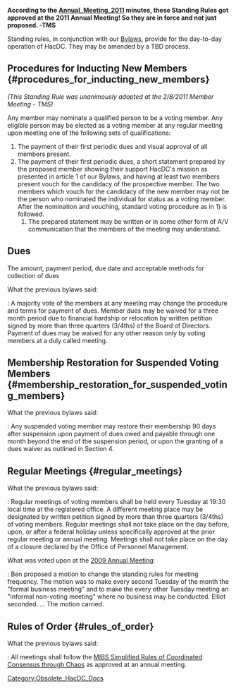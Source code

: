 **According to the [Annual_Meeting_2011](Annual_Meeting_2011)
minutes, these Standing Rules got approved at the 2011 Annual Meeting!
So they are in force and not just proposed. -TMS**

Standing rules, in conjunction with our [Bylaws](Bylaws),
provide for the day-to-day operation of HacDC. They may be amended by a
TBD process.

## Procedures for Inducting New Members {#procedures_for_inducting_new_members}

*(This Standing Rule was unanimously adopted at the 2/8/2011 Member
Meeting - TMS)*

Any member may nominate a qualified person to be a voting member. Any
eligible person may be elected as a voting member at any regular meeting
upon meeting one of the following sets of qualifications:

1.  The payment of their first periodic dues and visual approval of all
    members present.
2.  The payment of their first periodic dues, a short statement prepared
    by the proposed member showing their support HacDC's mission as
    presented in article 1 of our Bylaws, and having at least two
    members present vouch for the candidacy of the prospective member.
    The two members which vouch for the candidacy of the new member may
    not be the person who nominated the individual for status as a
    voting member. After the nomination and vouching, standard voting
    procedure as in 1) is followed.
    1.  The prepared statement may be written or in some other form of
        A/V communication that the members of the meeting may
        understand.

## Dues

The amount, payment period, due date and acceptable methods for
collection of dues

What the previous bylaws said:

:   A majority vote of the members at any meeting may change the
    procedure and terms for payment of dues. Member dues may be waived
    for a three month period due to financial hardship or relocation by
    written petition signed by more than three quarters (3/4ths) of the
    Board of Directors. Payment of dues may be waived for any other
    reason only by voting members at a duly called meeting.

## Membership Restoration for Suspended Voting Members {#membership_restoration_for_suspended_voting_members}

What the previous bylaws said:

:   Any suspended voting member may restore their membership 90 days
    after suspension upon payment of dues owed and payable through one
    month beyond the end of the suspension period, or upon the granting
    of a dues waiver as outlined in Section 4.

## Regular Meetings {#regular_meetings}

What the previous bylaws said:

:   Regular meetings of voting members shall be held every Tuesday at
    19:30 local time at the registered office. A different meeting place
    may be designated by written petition signed by more than three
    quarters (3/4ths) of voting members. Regular meetings shall not take
    place on the day before, upon, or after a federal holiday unless
    specifically approved at the prior regular meeting or annual
    meeting. Meetings shall not take place on the day of a closure
    declared by the Office of Personnel Management.

What was voted upon at the [2009 Annual
Meeting](2009_Annual_Meeting_Minutes):

:   Ben proposed a motion to change the standing rules for meeting
    frequency. The motion was to make every second Tuesday of the month
    the "formal business meeting" and to make the every other Tuesday
    meeting an "informal non-voting meeting" where no business may be
    conducted. Elliot seconded. … The motion carried.

## Rules of Order {#rules_of_order}

What the previous bylaws said:

:   All meetings shall follow the [MIBS Simplified Rules of Coordinated
    Consensus through
    Chaos](MIBS_Simplified_Rules_of_Coordinated_Consensus_through_Chaos)
    as approved at an annual meeting.

[Category:Obsolete_HacDC_Docs](Category:Obsolete_HacDC_Docs)
